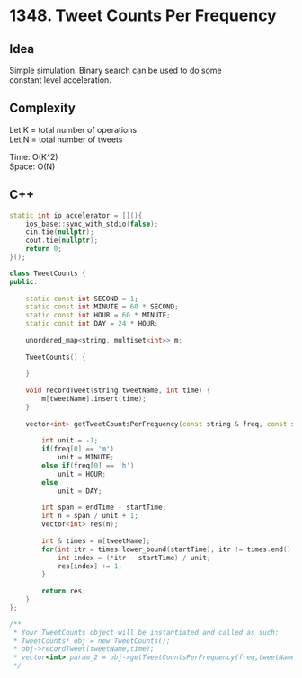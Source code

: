 # 1348. Tweet Counts Per Frequency

## Idea
Simple simulation. Binary search can be used to do some  
constant level acceleration. 

## Complexity
Let K = total number of operations  
Let N = total number of tweets  

Time: O(K^2)  
Space: O(N)

## C++
```C++
static int io_accelerator = [](){
    ios_base::sync_with_stdio(false);
    cin.tie(nullptr);
    cout.tie(nullptr);
    return 0;
}();

class TweetCounts {
public:
    
    static const int SECOND = 1;
    static const int MINUTE = 60 * SECOND;
    static const int HOUR = 60 * MINUTE;
    static const int DAY = 24 * HOUR;
    
    unordered_map<string, multiset<int>> m;
    
    TweetCounts() {
        
    }
    
    void recordTweet(string tweetName, int time) {
        m[tweetName].insert(time);
    }
    
    vector<int> getTweetCountsPerFrequency(const string & freq, const string & tweetName, int startTime, int endTime) {
        
        int unit = -1;
        if(freq[0] == 'm')
            unit = MINUTE;
        else if(freq[0] == 'h')
            unit = HOUR;
        else
            unit = DAY;
        
        int span = endTime - startTime;
        int n = span / unit + 1;
        vector<int> res(n);
        
        int & times = m[tweetName];
        for(int itr = times.lower_bound(startTime); itr != times.end() && *itr <= endTime; ++itr) {
            int index = (*itr - startTime) / unit;
            res[index] += 1;
        }
        
        return res;
    }
};

/**
 * Your TweetCounts object will be instantiated and called as such:
 * TweetCounts* obj = new TweetCounts();
 * obj->recordTweet(tweetName,time);
 * vector<int> param_2 = obj->getTweetCountsPerFrequency(freq,tweetName,startTime,endTime);
 */
```